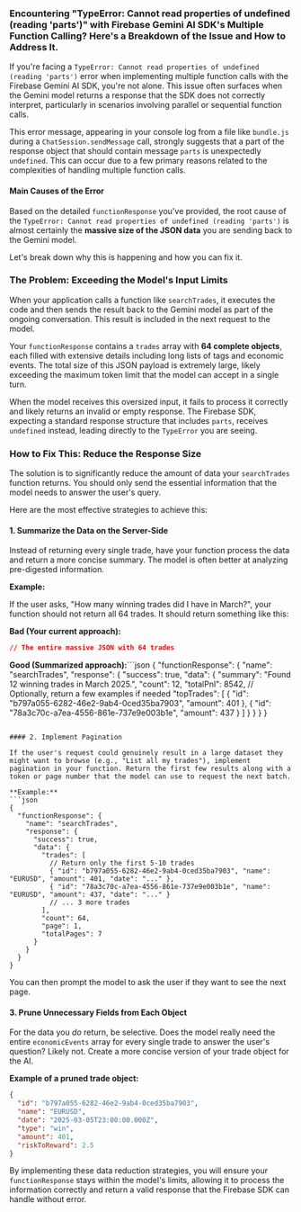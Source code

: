 ### Encountering "TypeError: Cannot read properties of undefined (reading 'parts')" with Firebase Gemini AI SDK's Multiple Function Calling? Here's a Breakdown of the Issue and How to Address It.

If you're facing a `TypeError: Cannot read properties of undefined (reading 'parts')` error when implementing multiple function calls with the Firebase Gemini AI SDK, you're not alone. This issue often surfaces when the Gemini model returns a response that the SDK does not correctly interpret, particularly in scenarios involving parallel or sequential function calls.

This error message, appearing in your console log from a file like `bundle.js` during a `ChatSession.sendMessage` call, strongly suggests that a part of the response object that should contain message `parts` is unexpectedly `undefined`. This can occur due to a few primary reasons related to the complexities of handling multiple function calls.

#### Main Causes of the Error

Based on the detailed `functionResponse` you've provided, the root cause of the `TypeError: Cannot read properties of undefined (reading 'parts')` is almost certainly the **massive size of the JSON data** you are sending back to the Gemini model.

Let's break down why this is happening and how you can fix it.

### The Problem: Exceeding the Model's Input Limits

When your application calls a function like `searchTrades`, it executes the code and then sends the result back to the Gemini model as part of the ongoing conversation. This result is included in the next request to the model.

Your `functionResponse` contains a `trades` array with **64 complete objects**, each filled with extensive details including long lists of tags and economic events. The total size of this JSON payload is extremely large, likely exceeding the maximum token limit that the model can accept in a single turn.

When the model receives this oversized input, it fails to process it correctly and likely returns an invalid or empty response. The Firebase SDK, expecting a standard response structure that includes `parts`, receives `undefined` instead, leading directly to the `TypeError` you are seeing.

### How to Fix This: Reduce the Response Size

The solution is to significantly reduce the amount of data your `searchTrades` function returns. You should only send the essential information that the model needs to answer the user's query.

Here are the most effective strategies to achieve this:

#### 1. Summarize the Data on the Server-Side

Instead of returning every single trade, have your function process the data and return a more concise summary. The model is often better at analyzing pre-digested information.

**Example:**

If the user asks, "How many winning trades did I have in March?", your function should not return all 64 trades. It should return something like this:

**Bad (Your current approach):**
```json
// The entire massive JSON with 64 trades
```

**Good (Summarized approach):**```json
{
  "functionResponse": {
    "name": "searchTrades",
    "response": {
      "success": true,
      "data": {
        "summary": "Found 12 winning trades in March 2025.",
        "count": 12,
        "totalPnl": 8542,
        // Optionally, return a few examples if needed
        "topTrades": [
          { "id": "b797a055-6282-46e2-9ab4-0ced35ba7903", "amount": 401 },
          { "id": "78a3c70c-a7ea-4556-861e-737e9e003b1e", "amount": 437 }
        ]
      }
    }
  }
}
```

#### 2. Implement Pagination

If the user's request could genuinely result in a large dataset they might want to browse (e.g., "List all my trades"), implement pagination in your function. Return the first few results along with a token or page number that the model can use to request the next batch.

**Example:**
```json
{
  "functionResponse": {
    "name": "searchTrades",
    "response": {
      "success": true,
      "data": {
        "trades": [
          // Return only the first 5-10 trades
          { "id": "b797a055-6282-46e2-9ab4-0ced35ba7903", "name": "EURUSD", "amount": 401, "date": "..." },
          { "id": "78a3c70c-a7ea-4556-861e-737e9e003b1e", "name": "EURUSD", "amount": 437, "date": "..." }
          // ... 3 more trades
        ],
        "count": 64,
        "page": 1,
        "totalPages": 7
      }
    }
  }
}
```
You can then prompt the model to ask the user if they want to see the next page.

#### 3. Prune Unnecessary Fields from Each Object

For the data you *do* return, be selective. Does the model really need the entire `economicEvents` array for every single trade to answer the user's question? Likely not. Create a more concise version of your trade object for the AI.

**Example of a pruned trade object:**
```json
{
  "id": "b797a055-6282-46e2-9ab4-0ced35ba7903",
  "name": "EURUSD",
  "date": "2025-03-05T23:00:00.000Z",
  "type": "win",
  "amount": 401,
  "riskToReward": 2.5
}
```

By implementing these data reduction strategies, you will ensure your `functionResponse` stays within the model's limits, allowing it to process the information correctly and return a valid response that the Firebase SDK can handle without error.